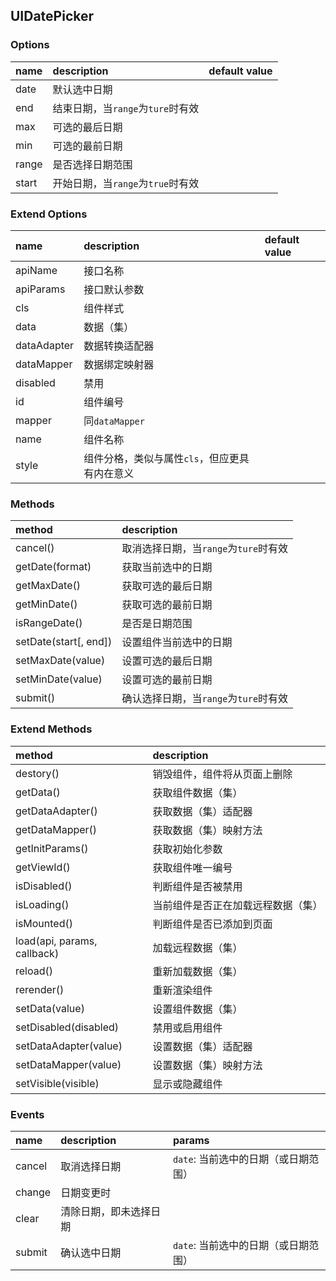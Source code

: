 ## UIDatePicker

### Options
| name | description | default value |
| :--- | :--- | :--- |
| date | 默认选中日期 |
| end | 结束日期，当`range`为`ture`时有效 |
| max | 可选的最后日期 |
| min | 可选的最前日期 |
| range | 是否选择日期范围 |
| start | 开始日期，当`range`为`true`时有效 |

### Extend Options
| name | description | default value |
| :--- | :--- | :--- |
| apiName | 接口名称 |
| apiParams | 接口默认参数 |
| cls | 组件样式 |
| data | 数据（集） |
| dataAdapter | 数据转换适配器 |
| dataMapper | 数据绑定映射器 |
| disabled | 禁用 |
| id | 组件编号 |
| mapper | 同`dataMapper` |
| name | 组件名称 |
| style | 组件分格，类似与属性`cls`，但应更具有内在意义 |

### Methods
| method | description |
| :--- | :--- |
| cancel() | 取消选择日期，当`range`为`ture`时有效 |
| getDate(format) | 获取当前选中的日期 |
| getMaxDate() | 获取可选的最后日期 |
| getMinDate() | 获取可选的最前日期 |
| isRangeDate() | 是否是日期范围 |
| setDate(start[, end]) | 设置组件当前选中的日期 |
| setMaxDate(value) | 设置可选的最后日期 |
| setMinDate(value) | 设置可选的最前日期 |
| submit() | 确认选择日期，当`range`为`ture`时有效 |

### Extend Methods
| method | description |
| :--- | :--- |
| destory() | 销毁组件，组件将从页面上删除 |
| getData() | 获取组件数据（集） |
| getDataAdapter() | 获取数据（集）适配器 |
| getDataMapper() | 获取数据（集）映射方法 |
| getInitParams() | 获取初始化参数 |
| getViewId() | 获取组件唯一编号 |
| isDisabled() | 判断组件是否被禁用 |
| isLoading() | 当前组件是否正在加载远程数据（集） |
| isMounted() | 判断组件是否已添加到页面 |
| load(api, params, callback) | 加载远程数据（集） |
| reload() | 重新加载数据（集） |
| rerender() | 重新渲染组件 |
| setData(value) | 设置组件数据（集） |
| setDisabled(disabled) | 禁用或启用组件 |
| setDataAdapter(value) | 设置数据（集）适配器 |
| setDataMapper(value) | 设置数据（集）映射方法 |
| setVisible(visible) | 显示或隐藏组件 |

### Events
| name | description | params |
| :--- | :--- | :--- |
| cancel | 取消选择日期 | `date`: 当前选中的日期（或日期范围） |
| change | 日期变更时 |
| clear | 清除日期，即未选择日期 |
| submit | 确认选中日期 | `date`: 当前选中的日期（或日期范围） |
